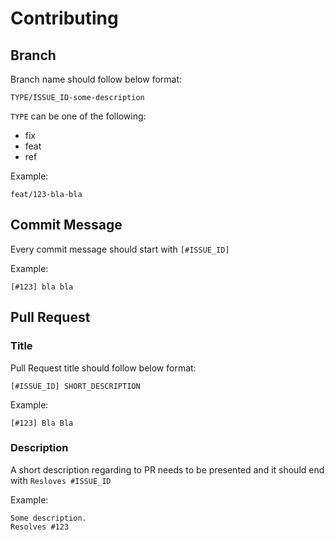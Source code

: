 # Contributing

## Branch

Branch name should follow below format:

```
TYPE/ISSUE_ID-some-description
```

`TYPE` can be one of the following:

- fix
- feat
- ref

Example:

```
feat/123-bla-bla
```

## Commit Message

Every commit message should start with `[#ISSUE_ID]`

Example:

```
[#123] bla bla
```

## Pull Request

### Title

Pull Request title should follow below format:

```
[#ISSUE_ID] SHORT_DESCRIPTION
```

Example:

```
[#123] Bla Bla
```

### Description

A short description regarding to PR needs to be presented and it should end with `Resloves #ISSUE_ID`

Example:

```
Some description.
Resolves #123
```
